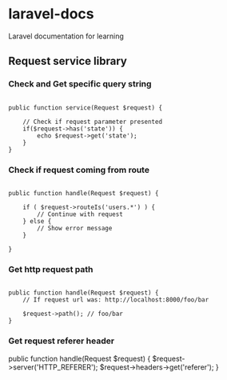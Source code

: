 # laravel-docs
Laravel documentation for learning  
  
  
## Request service library  



### Check and Get specific query string  
  
```

public function service(Request $request) {

    // Check if request parameter presented
    if($request->has('state')) {
        echo $request->get('state');
    }
}

```  
  
  
### Check if request coming from route  
  
```

public function handle(Request $request) {

    if ( $request->routeIs('users.*') ) {
        // Continue with request
    } else {
        // Show error message
    }

}

```  


### Get http request path  

```

public function handle(Request $request) {
    // If request url was: http://localhost:8000/foo/bar
    
    $request->path(); // foo/bar
}

```  


### Get request referer header  

public function handle(Request $request) {
    $request->server('HTTP_REFERER');
    $request->headers->get('referer');
}
